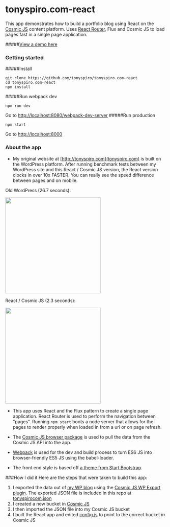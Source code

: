 # tonyspiro.com-react
This app demonstrates how to build a portfolio blog using React on the [Cosmic JS](https://cosmicjs.com) content platform.  Uses [React Router](https://github.com/rackt/react-router), Flux and Cosmic JS to load pages fast in a single page application.

#####[View a demo here](http://spyrocklabs.com:8000/)

### Getting started

#####Install
```
git clone https://github.com/tonyspiro/tonyspiro.com-react
cd tonyspiro.com-react
npm install
```
#####Run webpack dev
```
npm run dev
```
Go to [http://localhost:8080/webpack-dev-server](http://localhost:8080/webpack-dev-server)
#####Run production
```
npm start
```
Go to [http://localhost:8000](http://localhost:8000)

### About the app
* My original website at [http://tonyspiro.com](tonyspiro.com) is built on the WordPress platform.  After running benchmark tests between my WordPress site and this React / Cosmic JS version, the React version clocks in over 10x FASTER.  You can really see the speed difference between pages and on mobile.

Old WordPress (26.7 seconds):

<img src="https://cosmicjs.com/uploads/98cbdb20-77b9-11e5-bea6-3f1da2fe3a09-Screen%20Shot%202015-10-21%20at%201.03.28%20AM.png" width="300">

React / Cosmic JS (2.3 seconds):

<img src="https://cosmicjs.com/uploads/98cdafe0-77b9-11e5-bea6-3f1da2fe3a09-Screen%20Shot%202015-10-21%20at%201.03.54%20AM.png" width="300">

* This app uses React and the Flux pattern to create a single page application.  React Router is used to perform the navigation between "pages".  Running ```npm start``` boots a node server that allows for the pages to render properly when loaded in from a url or on page refresh.

* The [Cosmic JS browser package](https://github.com/cosmicjs/cosmicjs-browser) is used to pull the data from the Cosmic JS API into the app.

* [Webpack](https://webpack.github.io/) is used for the dev and build process to turn ES6 JS into browser-friendly ES5 JS using the babel-loader.  

* The front end style is based off [a theme from Start Bootstrap](http://startbootstrap.com/template-overviews/clean-blog/).

###How I did it
Here are the steps that were taken to build this app:

1. I exported the data out of [my WP blog](http://tonyspiro.com) using the [Cosmic JS WP Export plugin](https://github.com/cosmicjs/cosmicjs-wp-export).  The exported JSON file is included in this repo at  [tonyspirocom.json](https://github.com/tonyspiro/tonyspiro.com-react/blob/master/tonyspirocom.json)
2. I created a new bucket in [Cosmic JS](https://cosmicjs.com)
3. I then imported the JSON file into my Cosmic JS bucket
4. I built the React app and edited [config.js](https://github.com/tonyspiro/tonyspiro.com-react/blob/master/config.js) to point to the correct bucket in Cosmic JS
